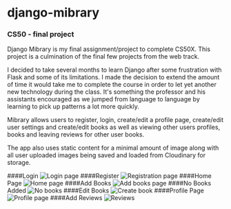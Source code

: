# django-mibrary
### CS50 - final project

Django Mibrary is my final assignment/project to complete CS50X. This project is a culmination of the final few projects from the web track. 

I decided to take several months to learn Django after some frustration with Flask and some of its limitations. I made the decision to extend the amount of time it would take me to complete the course in order to let yet another new technology during the class. It's something the professor and his assistants encouraged as we jumped from language to language by learning to pick up patterns a lot more quickly.

Mibrary allows users to register, login, create/edit a profile page, create/edit user settings and create/edit books as well as viewing other users profiles, books and leaving reviews for other user books.

The app also uses static content for a minimal amount of image along with all user uploaded images being saved and loaded from Cloudinary for storage. 

####Login
![Login page](https://res.cloudinary.com/angelrodriguez/image/upload/v1603973486/Mibrary%20Images/loginpage.png)
####Register
![Registration page](https://res.cloudinary.com/angelrodriguez/image/upload/v1603973486/Mibrary%20Images/register.png)
####Home Page
![Home page](https://res.cloudinary.com/angelrodriguez/image/upload/v1603973486/Mibrary%20Images/homepage.png)
####Add Books
![Add books page](https://res.cloudinary.com/angelrodriguez/image/upload/v1603973486/Mibrary%20Images/nobooks.png)
####No Books Added
![No books](https://res.cloudinary.com/angelrodriguez/image/upload/v1603973490/Mibrary%20Images/wanttoread.png)
####Edit Books
![Create book](https://res.cloudinary.com/angelrodriguez/image/upload/v1603973491/Mibrary%20Images/createbook.png)
####Profile Page
![Profile page](https://res.cloudinary.com/angelrodriguez/image/upload/v1603973490/Mibrary%20Images/profile.png)
####Add Reviews
![Reviews](https://res.cloudinary.com/angelrodriguez/image/upload/v1603990043/Mibrary%20Images/reviews.png)
